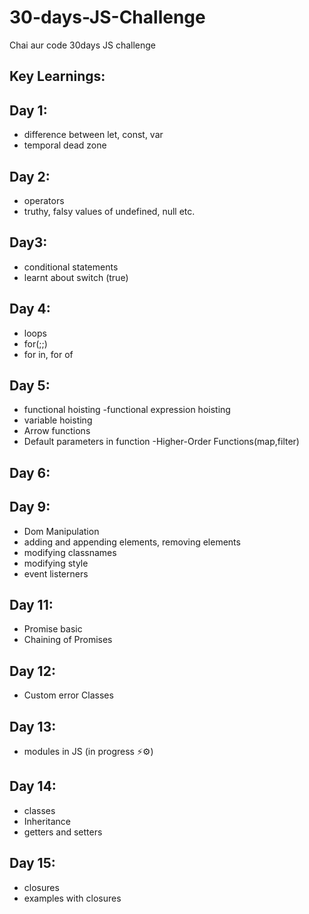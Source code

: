 # 30-days-JS-Challenge

Chai aur code 30days JS challenge

## Key Learnings:

## Day 1:

- difference between let, const, var
- temporal dead zone

## Day 2:

- operators
- truthy, falsy values of undefined, null etc.

## Day3:

- conditional statements
- learnt about switch (true)

## Day 4:

- loops
- for(;;)
- for in, for of

## Day 5:

- functional hoisting
  -functional expression hoisting
- variable hoisting
- Arrow functions
- Default parameters in function
  -Higher-Order Functions(map,filter)

## Day 6:

## Day 9:

- Dom Manipulation
- adding and appending elements, removing elements
- modifying classnames
- modifying style
- event listerners

## Day 11:
-  Promise basic
-  Chaining of Promises

## Day 12:
- Custom error Classes

## Day 13:
- modules in JS (in progress ⚡⚙️)

## Day 14: 
- classes
- Inheritance
- getters and setters

## Day 15:
- closures
- examples with closures